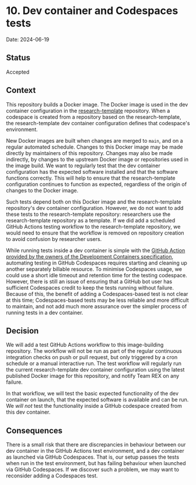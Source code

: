 # 10. Dev container and Codespaces tests

Date: 2024-06-19

## Status

Accepted

## Context

This repository builds a Docker image. The Docker image is used in the dev container configuration in the [research-template](https://github.com/opensafely/research-template) repository. When a codespace is created from a repository based on the research-template, the research-template dev container configuration defines that codespace's environment.

New Docker images are built when changes are merged to `main`, and on a regular automated schedule. Changes to this Docker image may be made directly by maintainers of this repository. Changes may also be made indirectly, by changes to the upstream Docker image or repositories used in the image build. We want to regularly test that the dev container configuration has the expected software installed and that the software functions correctly. This will help to ensure that the research-template configuration continues to function as expected, regardless of the origin of changes to the Docker image.

Such tests depend both on this Docker image and the research-template repository's dev container configuration. However, we do not want to add these tests to the research-template repository: researchers use the research-template repository as a template. If we did add a scheduled GitHub Actions testing workflow to the research-template repository, we would need to ensure that the workflow is removed on repository creation to avoid confusion by researcher users.

While running tests inside a dev container is simple with the [GitHub Action provided by the owners of the Development Containers specification](https://github.com/devcontainers/ci), automating testing in GitHub Codespaces requires starting and cleaning up another separately billable resource. To minimise Codespaces usage, we could use a short idle timeout and retention time for the testing codespace. However, there is still an issue of ensuring that a GitHub bot user has sufficient Codespaces credit to keep the tests running without failure. Because of this, the benefit of adding a Codespaces-based test is not clear at this time; Codespaces-based tests may be less reliable and more difficult to maintain, and not add much more assurance over the simpler process of running tests in a dev container.

## Decision

We will add a test GitHub Actions workflow to this image-building repository. The workflow will not be run as part of the regular continuous integration checks on push or pull request, but only triggered by a cron schedule or a manual interactive run. The test workflow will regularly run the current research-template dev container configuration using the latest published Docker image for this repository, and notify Team REX on any failure.

In that workflow, we will test the basic expected functionality of the dev container on launch, that the expected software is available and can be run. We *will not* test the functionality inside a GitHub codespace created from this dev container.

## Consequences

There is a small risk that there are discrepancies in behaviour between our dev container in the GitHub Actions test environment, and a dev container as launched via GitHub Codespaces. That is, our setup passes the tests when run in the test environment, but has failing behaviour when launched via GitHub Codespaces. If we discover such a problem, we may want to reconsider adding a Codespaces test.
